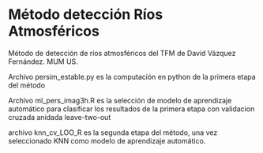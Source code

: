 # Método detección Ríos Atmosféricos

Método de detección de ríos atmosféricos del TFM de David Vázquez Fernández. MUM US.


Archivo persim_estable.py es la computación en python de la primera etapa del método

Archivo ml_pers_imag3h.R es la selección de modelo de aprendizaje automático para clasificar los resultados de la primera etapa con validacion cruzada anidada leave-two-out

archivo knn_cv_LOO_R es la segunda etapa del método, una vez seleccionado KNN como modelo de aprendizaje automático.
 
